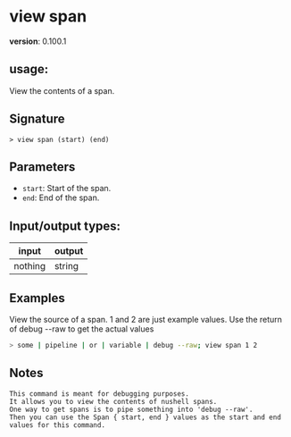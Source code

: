 # view span

**version**: 0.100.1

## **usage**:

View the contents of a span.

## Signature

`> view span (start) (end)`

## Parameters

- `start`: Start of the span.
- `end`: End of the span.

## Input/output types:

| input   | output |
| ------- | ------ |
| nothing | string |

## Examples

View the source of a span. 1 and 2 are just example values. Use the return of debug --raw to get the actual values

```bash
> some | pipeline | or | variable | debug --raw; view span 1 2
```

## Notes

```text
This command is meant for debugging purposes.
It allows you to view the contents of nushell spans.
One way to get spans is to pipe something into 'debug --raw'.
Then you can use the Span { start, end } values as the start and end values for this command.
```
